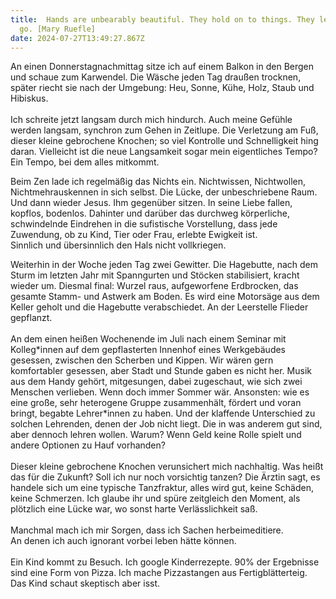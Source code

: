 ```yaml
---
title: ﻿ Hands are unbearably beautiful. They hold on to things. They let things
  go. [Mary Ruefle]
date: 2024-07-27T13:49:27.867Z
---
```

An einen Donnerstagnachmittag sitze ich auf einem Balkon in den Bergen und schaue zum Karwendel. Die Wäsche jeden Tag draußen trocknen, später riecht sie nach der Umgebung: Heu, Sonne, Kühe, Holz, Staub und Hibiskus.\
\
Ich schreite jetzt langsam durch mich hindurch. Auch meine Gefühle werden langsam, synchron zum Gehen in Zeitlupe. Die Verletzung am Fuß, dieser kleine gebrochene Knochen; so viel Kontrolle und Schnelligkeit hing daran. Vielleicht ist die neue Langsamkeit sogar mein eigentliches Tempo? Ein Tempo, bei dem alles mitkommt.

Beim Zen lade ich regelmäßig das Nichts ein. Nichtwissen, Nichtwollen, Nichtmehrauskennen in sich selbst. Die Lücke, der unbeschriebene Raum. Und dann wieder Jesus. Ihm gegenüber sitzen. In seine Liebe fallen, kopflos, bodenlos. Dahinter und darüber das durchweg körperliche, schwindelnde Eindrehen in die sufistische Vorstellung, dass jede Zuwendung, ob zu Kind, Tier oder Frau, erlebte Ewigkeit ist. \
Sinnlich und übersinnlich den Hals nicht vollkriegen. 

Weiterhin in der Woche jeden Tag zwei Gewitter. Die Hagebutte, nach dem Sturm im letzten Jahr mit Spanngurten und Stöcken stabilisiert, kracht wieder um. Diesmal final: Wurzel raus, aufgeworfene Erdbrocken, das gesamte Stamm- und Astwerk am Boden. Es wird eine Motorsäge aus dem Keller geholt und die Hagebutte verabschiedet. An der Leerstelle Flieder gepflanzt.\
\
An dem einen heißen Wochenende im Juli nach einem Seminar mit Kolleg\*innen auf dem gepflasterten Innenhof eines Werkgebäudes gesessen, zwischen den Scherben und Kippen. Wir wären gern komfortabler gesessen, aber Stadt und Stunde gaben es nicht her. Musik aus dem Handy gehört, mitgesungen, dabei zugeschaut, wie sich zwei Menschen verlieben. Wenn doch immer Sommer wär. Ansonsten: wie es eine große, sehr heterogene Gruppe zusammenhält, fördert und voran bringt, begabte Lehrer\*innen zu haben. Und der klaffende Unterschied zu solchen Lehrenden, denen der Job nicht liegt. Die in was anderem gut sind, aber dennoch lehren wollen. Warum? Wenn Geld keine Rolle spielt und andere Optionen zu Hauf vorhanden?\
\
Dieser kleine gebrochene Knochen verunsichert mich nachhaltig. Was heißt das für die Zukunft? Soll ich nur noch vorsichtig tanzen? Die Ärztin sagt, es handele sich um eine typische Tanzfraktur, alles wird gut, keine Schäden, keine Schmerzen. Ich glaube ihr und spüre zeitgleich den Moment, als plötzlich eine Lücke war, wo sonst harte Verlässlichkeit saß.\
\
Manchmal mach ich mir Sorgen, dass ich Sachen herbeimeditiere.\
An denen ich auch ignorant vorbei leben hätte können.\
\
Ein Kind kommt zu Besuch. Ich google Kinderrezepte. 90% der Ergebnisse sind eine Form von Pizza. Ich mache Pizzastangen aus Fertigblätterteig. Das Kind schaut skeptisch aber isst.